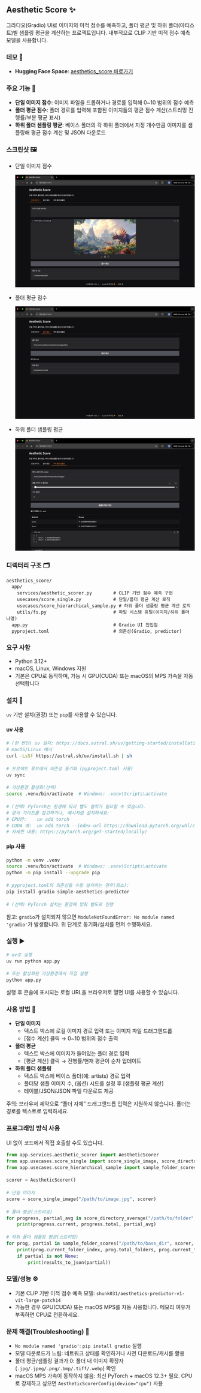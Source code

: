 ## Aesthetic Score ✨

그라디오(Gradio) UI로 이미지의 미적 점수를 예측하고, 폴더 평균 및 하위 폴더(아티스트)별 샘플링 평균을 계산하는 프로젝트입니다. 내부적으로 CLIP 기반 미적 점수 예측 모델을 사용합니다.

### 데모 🚀
- **Hugging Face Space**: [aesthetics_score 바로가기](https://huggingface.co/spaces/izowooi/aesthetics_score)

### 주요 기능 🎯
- **단일 이미지 점수**: 이미지 파일을 드롭하거나 경로를 입력해 0~10 범위의 점수 예측
- **폴더 평균 점수**: 폴더 경로를 입력해 포함된 이미지들의 평균 점수 계산(스트리밍 진행률/부분 평균 표시)
- **하위 폴더 샘플링 평균**: 베이스 폴더의 각 하위 폴더에서 지정 개수만큼 이미지를 샘플링해 평균 점수 계산 및 JSON 다운로드

### 스크린샷 🖼️
- 단일 이미지 점수

  ![단일 이미지 점수](https://raw.githubusercontent.com/izowooi/creative-plate/main/aesthetics_score/image/01.png)

- 폴더 평균 점수

  ![폴더 평균 점수](https://raw.githubusercontent.com/izowooi/creative-plate/main/aesthetics_score/image/02.png)

- 하위 폴더 샘플링 평균

  ![하위 폴더 샘플링 평균](https://raw.githubusercontent.com/izowooi/creative-plate/main/aesthetics_score/image/03.png)

### 디렉터리 구조 🗂️
```
aesthetics_score/
  app/
    services/aesthetic_scorer.py        # CLIP 기반 점수 예측 구현
    usecases/score_single.py            # 단일/폴더 평균 계산 로직
    usecases/score_hierarchical_sample.py # 하위 폴더 샘플링 평균 계산 로직
    utils/fs.py                         # 파일 시스템 유틸(이미지/하위 폴더 나열)
  app.py                                # Gradio UI 진입점
  pyproject.toml                        # 의존성(Gradio, predictor)
```

### 요구 사항
- Python 3.12+
- macOS, Linux, Windows 지원
- 기본은 CPU로 동작하며, 가능 시 GPU(CUDA) 또는 macOS의 MPS 가속을 자동 선택합니다

### 설치 🧰
`uv` 기반 설치(권장) 또는 `pip`를 사용할 수 있습니다.

#### uv 사용
```bash
# (한 번만) uv 설치: https://docs.astral.sh/uv/getting-started/installation/
# macOS/Linux 예시
curl -LsSf https://astral.sh/uv/install.sh | sh

# 프로젝트 루트에서 의존성 동기화 (pyproject.toml 사용)
uv sync

# 가상환경 활성화(선택)
source .venv/bin/activate  # Windows: .venv\Scripts\activate

# (선택) PyTorch는 환경에 따라 별도 설치가 필요할 수 있습니다.
# 공식 가이드를 참고하거나, 예시처럼 설치하세요:
# CPU만:    uv add torch
# CUDA 예:  uv add torch --index-url https://download.pytorch.org/whl/cu121
# 자세한 내용: https://pytorch.org/get-started/locally/
```

#### pip 사용
```bash
python -m venv .venv
source .venv/bin/activate  # Windows: .venv\Scripts\activate
python -m pip install --upgrade pip

# pyproject.toml의 의존성을 수동 설치하는 경우(최소):
pip install gradio simple-aesthetics-predictor

# (선택) PyTorch 설치는 환경에 맞춰 별도로 진행
```

참고: `gradio`가 설치되지 않으면 `ModuleNotFoundError: No module named 'gradio'`가 발생합니다. 위 단계로 동기화/설치를 먼저 수행하세요.

### 실행 ▶️
```bash
# uv로 실행
uv run python app.py

# 또는 활성화된 가상환경에서 직접 실행
python app.py
```
실행 후 콘솔에 표시되는 로컬 URL을 브라우저로 열면 UI를 사용할 수 있습니다.

### 사용 방법 📘
- **단일 이미지**
  - 텍스트 박스에 로컬 이미지 경로 입력 또는 이미지 파일 드래그앤드롭
  - [점수 계산] 클릭 → 0~10 범위의 점수 출력
- **폴더 평균**
  - 텍스트 박스에 이미지가 들어있는 폴더 경로 입력
  - [평균 계산] 클릭 → 진행률/현재 평균이 순차 업데이트
- **하위 폴더 샘플링**
  - 텍스트 박스에 베이스 폴더(예: artists) 경로 입력
  - 폴더당 샘플 이미지 수, (옵션) 시드를 설정 후 [샘플링 평균 계산]
  - 테이블/JSON/JSON 파일 다운로드 제공

주의: 브라우저 제약으로 “폴더 자체” 드래그앤드롭 입력은 지원하지 않습니다. 폴더는 경로를 텍스트로 입력하세요.

### 프로그래밍 방식 사용
UI 없이 코드에서 직접 호출할 수도 있습니다.

```python
from app.services.aesthetic_scorer import AestheticScorer
from app.usecases.score_single import score_single_image, score_directory_average
from app.usecases.score_hierarchical_sample import sample_folder_scores, results_to_json

scorer = AestheticScorer()

# 단일 이미지
score = score_single_image("/path/to/image.jpg", scorer)

# 폴더 평균(스트리밍)
for progress, partial_avg in score_directory_average("/path/to/folder", scorer):
    print(progress.current, progress.total, partial_avg)

# 하위 폴더 샘플링 평균(스트리밍)
for prog, partial in sample_folder_scores("/path/to/base_dir", scorer, sample_size=10, seed=42):
    print(prog.current_folder_index, prog.total_folders, prog.current_folder_name)
    if partial is not None:
        print(results_to_json(partial))
```

### 모델/성능 ⚙️
- 기본 CLIP 기반 미적 점수 예측 모델: `shunk031/aesthetics-predictor-v1-vit-large-patch14`
- 가능한 경우 GPU(CUDA) 또는 macOS MPS를 자동 사용합니다. 메모리 여유가 부족하면 CPU로 전환하세요.

### 문제 해결(Troubleshooting) 🧪
- `No module named 'gradio'`: `pip install gradio` 실행
- 모델 다운로드가 느림: 네트워크 상태를 확인하거나 사전 다운로드/캐시를 활용
- 폴더 평균/샘플링 결과가 0: 폴더 내 이미지 확장자(`.jpg/.jpeg/.png/.bmp/.tiff/.webp`) 확인
- macOS MPS 가속이 동작하지 않음: 최신 PyTorch + macOS 12.3+ 필요. CPU로 강제하고 싶으면 `AestheticScorerConfig(device="cpu")` 사용



